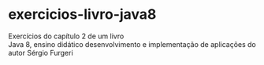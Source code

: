 # exercicios-livro-java8
Exercícios do capítulo 2 de um livro   
Java 8, ensino didático desenvolvimento e implementação de aplicações do autor Sérgio Furgeri

